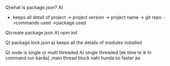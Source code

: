 Q)what is package.json?
A) 
* keeps all detail of project
-> project version
-> project name
-> git repo
->commands used
->package used
 

 Q)create package.json
 A) npm init


 Q) package.lock.json
 a) keeps all the details of modules installed 

 Q) node is single or multi threaded
 A) single threaded [ek time te ik hi command run karda] ,main thread block nahi hunda so faster aa

  